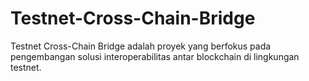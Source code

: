 # Testnet-Cross-Chain-Bridge
Testnet Cross-Chain Bridge adalah proyek yang berfokus pada pengembangan solusi interoperabilitas antar blockchain di lingkungan testnet.
